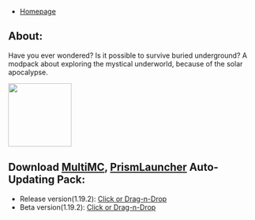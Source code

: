- [Homepage](/)

## About:
Have you ever wondered? Is it possible to survive buried underground?
A modpack about exploring the mystical underworld, because of the solar apocalypse.

<img src="https://raw.githubusercontent.com/Den4enko/GamersBuried/1.19.2/release/GamersBuried.png" width="128" height="128">

## Download [MultiMC](https://multimc.org/), [PrismLauncher](https://prismlauncher.org/) Auto-Updating Pack:
- Release version(1.19.2): [Click or Drag-n-Drop](/GamersBuried/GamersBuried.zip)
- Beta version(1.19.2): [Click or Drag-n-Drop](/GamersBuried/GamersBuried-Beta.zip)
